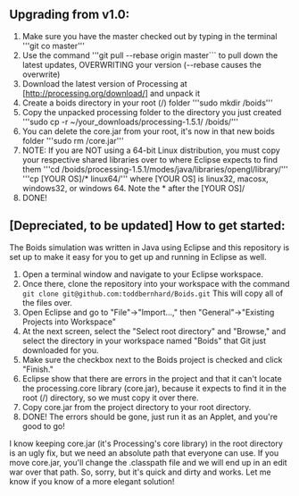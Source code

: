 Upgrading from v1.0:
--------------------

1. Make sure you have the master checked out by typing in the terminal
'''git co master'''
2. Use the command
'''git pull --rebase origin master```
   to pull down the latest updates, OVERWRITING your version
   (--rebase causes the overwrite)
3. Download the latest version of Processing at [http://processing.org/download/]
   and unpack it
4. Create a boids directory in your root (/) folder
'''sudo mkdir /boids'''
5. Copy the unpacked processing folder to the directory you just created
'''sudo cp -r ~/your_downloads/processing-1.5.1/ /boids/'''
6. You can delete the core.jar from your root, it's now in that new boids folder
'''sudo rm /core.jar'''
7. NOTE: If you are NOT using a 64-bit Linux distribution, you must copy your
   respective shared libraries over to where Eclipse expects to find them
'''cd /boids/processing-1.5.1/modes/java/libraries/opengl/library/'''
'''cp [YOUR OS]/* linux64/'''
   where [YOUR OS] is linux32, macosx, windows32, or windows 64. Note the * after
   the [YOUR OS]/
8. DONE!


[Depreciated, to be updated]
How to get started:
-------------------

The Boids simulation was written in Java using Eclipse and this repository is set
up to make it easy for you to get up and running in Eclipse as well.

1. Open a terminal window and navigate to your Eclipse workspace.
2. Once there, clone the repository into your workspace with the command
```git clone git@github.com:toddbernhard/Boids.git```
   This will copy all of the files over.
3. Open Eclipse and go to "File"->"Import...," then
   "General"->"Existing Projects into Workspace"
4. At the next screen, select the "Select root directory" and "Browse," and select
   the directory in your workspace named "Boids" that Git just downloaded for you.
5. Make sure the checkbox next to the Boids project is checked and click "Finish."
5. Eclipse show that there are errors in the project and that it can't locate
   the processing.core library (core.jar), because it expects to find it in the
   root (/) directory, so we must copy it over there.
6. Copy core.jar from the project directory to your root directory.
7. DONE! The errors should be gone, just run it as an Applet, and you're good to
   go!


I know keeping core.jar (it's Processing's core library) in the root directory is
an ugly fix, but we need an absolute path that everyone can use. If you move
core.jar, you'll change the .classpath file and we will end up in an edit war over
that path.  So, sorry, but it's quick and dirty and works. Let me know if you
know of a more elegant solution! 
